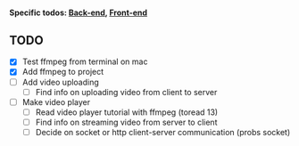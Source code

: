 #### Specific todos: [Back-end](back-end/todo.md), [Front-end](front-end/todo.md)

## TODO

- [x] Test ffmpeg from terminal on mac
- [x] Add ffmpeg to project
- [ ] Add video uploading
    - [ ] Find info on uploading video from client to server
- [ ] Make video player
    - [ ] Read video player tutorial with ffmpeg (toread 13)
    - [ ] Find info on streaming video from server to client
    - [ ] Decide on socket or http client-server communication (probs socket)
